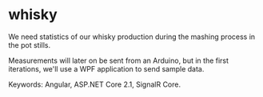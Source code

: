 # whisky
We need statistics of our whisky production during the mashing process in the pot stills.

Measurements will later on be sent from an Arduino, but in the first iterations, we'll use a WPF application to send sample data.

Keywords: Angular, ASP.NET Core 2.1, SignalR Core.